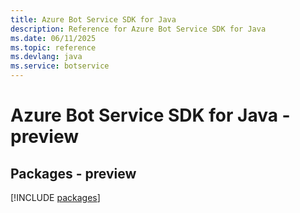 ```yaml
---
title: Azure Bot Service SDK for Java
description: Reference for Azure Bot Service SDK for Java
ms.date: 06/11/2025
ms.topic: reference
ms.devlang: java
ms.service: botservice
---
```

# Azure Bot Service SDK for Java - preview
## Packages - preview
[!INCLUDE [packages](bot-service-index.md)]